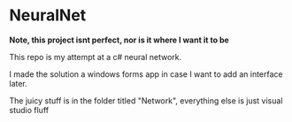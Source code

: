 # NeuralNet

**Note, this project isnt perfect, nor is it where I want it to be**

This repo is my attempt at a c# neural network.

I made the solution a windows forms app in case I want to add an interface later.

The juicy stuff is in the folder titled "Network", everything else is just visual studio fluff
